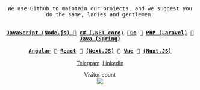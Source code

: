 <p align="center">
<samp> We use Github to maintain our projects, and we suggest you do the same, ladies and gentlemen.<br/><br/><br/>
     <strong> <a href="https://javascripts.uz">JavaScript (Node.js) </a></strong> 🔹 <strong><a href="https://[javascripts.uz](https://learn.microsoft.com/en-us/dotnet/csharp/)">c# (.NET core)</a></strong> 🔹<strong><a 
          href="https://go.dev">Go</a></strong> 🔹 <strong><a href="https://php.net"> PHP (Laravel)</a></strong> 🔹 <strong><a href="https://java.com">Java (Spring)</a></strong>
    <br/> </br>
    <strong> <a href="https://angular.io">Angular</a></strong> 🔸 <strong> <a href="https://react.dev">React</a></strong> 🔸 <strong><a href="https://nextjs.org">(Next.JS)</a></strong>  🔸 <strong><a 
     href="https://vuejs.org">Vue</a></strong> 🔸 <strong><a href="https://nuxt.com">(Nuxt.JS)</a></strong>  
    <br/> 
    <br/>

    



</samp>
 <a href="https://t.me/mukhriddinweb">Telegram</a> .<a href="https://www.linkedin.com/in/mukhriddin-khodiev-6977a4243/">LinkedIn</a> 
 </p>

<p align="center"> 
  Visitor count<br>
  <img src="https://profile-counter.glitch.me/mukhriddin-dev/count.svg" />
</p>
